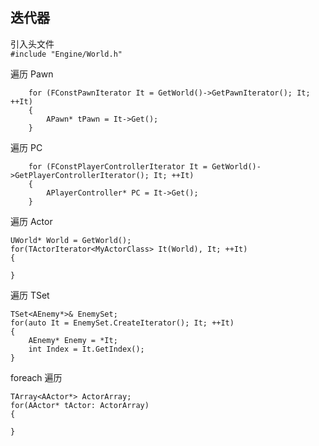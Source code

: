 ## 迭代器
引入头文件  
`#include "Engine/World.h"`  

遍历 Pawn  
```
	for (FConstPawnIterator It = GetWorld()->GetPawnIterator(); It; ++It)
	{
		APawn* tPawn = It->Get();
	}
```

遍历 PC  
```
	for (FConstPlayerControllerIterator It = GetWorld()->GetPlayerControllerIterator(); It; ++It)
	{
		APlayerController* PC = It->Get();
	}
```

遍历 Actor  
```
UWorld* World = GetWorld();
for(TActorIterator<MyActorClass> It(World), It; ++It)
{

}
```

遍历 TSet  
```
TSet<AEnemy*>& EnemySet;
for(auto It = EnemySet.CreateIterator(); It; ++It)
{
	AEnemy* Enemy = *It;
	int Index = It.GetIndex();
}
```

foreach 遍历  
```
TArray<AActor*> ActorArray;
for(AActor* tActor: ActorArray)
{
	
}
```